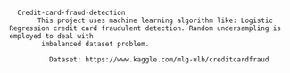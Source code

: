      Credit-card-fraud-detection
           This project uses machine learning algorithm like: Logistic Regression credit card fraudulent detection. Random undersampling is employed to deal with 
            imbalanced dataset problem.

              Dataset: https://www.kaggle.com/mlg-ulb/creditcardfraud
